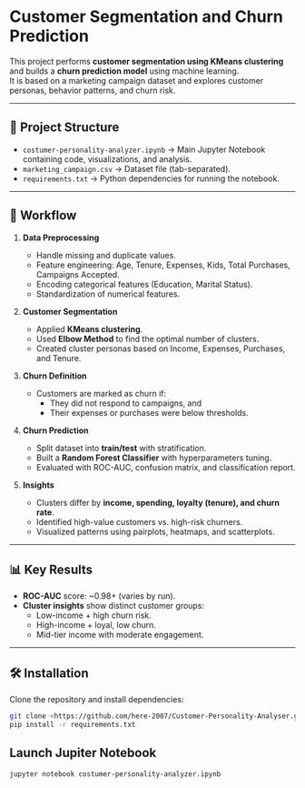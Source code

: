 # Customer Segmentation and Churn Prediction

This project performs **customer segmentation using KMeans clustering** and builds a **churn prediction model** using machine learning.  
It is based on a marketing campaign dataset and explores customer personas, behavior patterns, and churn risk.

---

## 📂 Project Structure
- `costumer-personality-analyzer.ipynb` → Main Jupyter Notebook containing code, visualizations, and analysis.
- `marketing_campaign.csv` → Dataset file (tab-separated).
- `requirements.txt` → Python dependencies for running the notebook.

---

## 🚀 Workflow
1. **Data Preprocessing**
   - Handle missing and duplicate values.
   - Feature engineering: Age, Tenure, Expenses, Kids, Total Purchases, Campaigns Accepted.
   - Encoding categorical features (Education, Marital Status).
   - Standardization of numerical features.

2. **Customer Segmentation**
   - Applied **KMeans clustering**.
   - Used **Elbow Method** to find the optimal number of clusters.
   - Created cluster personas based on Income, Expenses, Purchases, and Tenure.

3. **Churn Definition**
   - Customers are marked as churn if:
     - They did not respond to campaigns, and
     - Their expenses or purchases were below thresholds.

4. **Churn Prediction**
   - Split dataset into **train/test** with stratification.
   - Built a **Random Forest Classifier** with hyperparameters tuning.
   - Evaluated with ROC-AUC, confusion matrix, and classification report.

5. **Insights**
   - Clusters differ by **income, spending, loyalty (tenure), and churn rate**.
   - Identified high-value customers vs. high-risk churners.
   - Visualized patterns using pairplots, heatmaps, and scatterplots.

---

## 📊 Key Results
- **ROC-AUC** score: ~0.98+ (varies by run).
- **Cluster insights** show distinct customer groups:
  - Low-income + high churn risk.
  - High-income + loyal, low churn.
  - Mid-tier income with moderate engagement.

---

## 🛠️ Installation
Clone the repository and install dependencies:

```bash
git clone <https://github.com/here-2007/Customer-Personality-Analyser.git>
pip install -r requirements.txt
```

## Launch Jupiter Notebook
```bash
jupyter notebook costumer-personality-analyzer.ipynb
```
